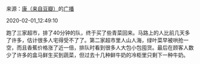 来源：[康（来自豆瓣）](https://www.douban.com/people/smokysmoky/)的[广播](https://www.douban.com/people/smokysmoky/status/2784385449/)


2020-02-01_12:49:10


跑了三家超市，排了40分钟的队，终于买了些青菜回来。马路上的人比前几天多了许多，估计很多人宅得受不了了。第二家超市里人山人海，绿叶菜早被哄抢一空，而且香蕉价格涨了近一倍，排队时看到很多人大包小包囤货。最后在顾客人数少了许多的盒马鲜生买到蔬菜，但过去十几种鲜牛奶的冷柜里只剩下一种牛奶。
